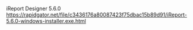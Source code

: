 iReport Designer 5.6.0 https://rapidgator.net/file/c3436176a80087423f75dbac15b89d91/iReport-5.6.0-windows-installer.exe.html
